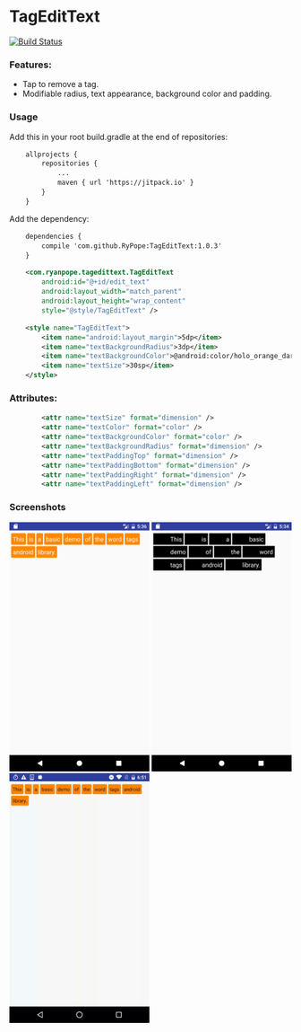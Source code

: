 # TagEditText
[![Build Status](https://travis-ci.org/RyPope/TagEditText.svg?branch=master)](https://travis-ci.org/RyPope/TagEditText)

### Features:

 * Tap to remove a tag.
 * Modifiable radius, text appearance, background color and padding.


### Usage
Add this in your root build.gradle at the end of repositories:

```xml
	allprojects {
		repositories {
			...
			maven { url 'https://jitpack.io' }
		}
	}
```

Add the dependency:

```xml
	dependencies {
		compile 'com.github.RyPope:TagEditText:1.0.3'
	}
```

```xml
    <com.ryanpope.tagedittext.TagEditText
        android:id="@+id/edit_text"
        android:layout_width="match_parent"
        android:layout_height="wrap_content"
        style="@style/TagEditText" />
```

```xml
    <style name="TagEditText">
        <item name="android:layout_margin">5dp</item>
        <item name="textBackgroundRadius">3dp</item>
        <item name="textBackgroundColor">@android:color/holo_orange_dark</item>
        <item name="textSize">30sp</item>
    </style>
```

### Attributes:

```xml
        <attr name="textSize" format="dimension" />
        <attr name="textColor" format="color" />
        <attr name="textBackgroundColor" format="color" />
        <attr name="textBackgroundRadius" format="dimension" />
        <attr name="textPaddingTop" format="dimension" />
        <attr name="textPaddingBottom" format="dimension" />
        <attr name="textPaddingRight" format="dimension" />
        <attr name="textPaddingLeft" format="dimension" />
 ```
 
 ### Screenshots
 
 <img src="https://raw.githubusercontent.com/RyPope/TagEditText/master/assets/round_tag_orange_example.png" width="250">
 
 <img src="https://raw.githubusercontent.com/RyPope/TagEditText/master/assets/square_tag_example.png" width="250">
  
 <img src="https://raw.githubusercontent.com/RyPope/TagEditText/master/assets/example_tag_deletion.gif" width="250">
